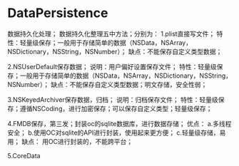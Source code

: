# DataPersistence
数据持久化处理；
数据持久化整理五中方法；分别为：
1.plist直接写文件；
 特性：轻量级保存；一般用于存储简单的数据（NSData，NSArray，NSDictionary，NSString，NSNumber）；
 缺点：不能保存自定义类型数据；

2.NSUserDefault保存数据；
 说明：用户偏好设置保存文件；
 特性：轻量级保存；一般用于存储简单的数据（NSData，NSArray，NSDictionary，NSString，NSNumber）；
 缺点：不能保存自定义类型数据；明文存储，安全性弱；

3.NSKeyedArchiver保存数据，归档；
 说明：归档保存文件；
 特性：轻量级保存；遵循NSCoding，进行加密保存；可以保存自定义类型；轻量级保存；
 
 4.FMDB保存，第三发；封装oc的sqlite数据库，进行数据存储；
 优点：
    a.多线程安全；
    b.使用OC对sqlite的API进行封装，使用起来更方便；
    c.轻量级存储，易用；
 缺点：
    用OC进行封装的，不能跨平台；
    
 5.CoreData



